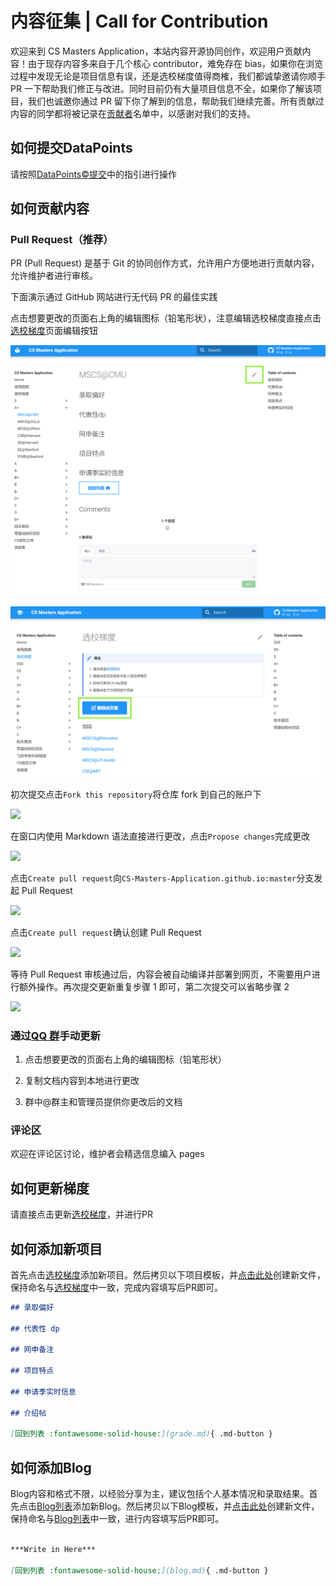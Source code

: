 # 内容征集 | Call for Contribution

欢迎来到 CS Masters Application，本站内容开源协同创作，欢迎用户贡献内容！由于现存内容多来自于几个核心 contributor，难免存在 bias，如果你在浏览过程中发现无论是项目信息有误，还是选校梯度值得商榷，我们都诚挚邀请你顺手 PR 一下帮助我们修正与改进。同时目前仍有大量项目信息不全，如果你了解该项目，我们也诚邀你通过 PR 留下你了解到的信息，帮助我们继续完善。所有贡献过内容的同学都将被记录在[贡献者](contributor.md)名单中，以感谢对我们的支持。

## 如何提交DataPoints

请按照[DataPoints&copy;提交](submit.md)中的指引进行操作

## 如何贡献内容

### Pull Request（推荐）

PR (Pull Request) 是基于 Git 的协同创作方式，允许用户方便地进行贡献内容，允许维护者进行审核。

下面演示通过 GitHub 网站进行无代码 PR 的最佳实践

点击想要更改的页面右上角的编辑图标（铅笔形状），注意编辑选校梯度直接点击[选校梯度](grade.md)页面编辑按钮

   ![](images/1.png)

   ![](images/1-1.png)

初次提交点击`Fork this repository`将仓库 fork 到自己的账户下

   ![](images/2.png)

在窗口内使用 Markdown 语法直接进行更改，点击`Propose changes`完成更改

   ![](images/3.png)

点击`Create pull request`向`CS-Masters-Application.github.io:master`分支发起 Pull Request

   ![](images/4.png)

点击`Create pull request`确认创建 Pull Request

   ![](images/5.png)

等待 Pull Request 审核通过后，内容会被自动编译并部署到网页，不需要用户进行额外操作。再次提交更新重复步骤 1 即可，第二次提交可以省略步骤 2

   ![](images/6.png)

### 通过[QQ 群](https://jq.qq.com/?_wv=1027&k=Ikr0DObs)手动更新

1. 点击想要更改的页面右上角的编辑图标（铅笔形状）

2. 复制文档内容到本地进行更改

3. 群中@群主和管理员提供你更改后的文档

### 评论区

欢迎在评论区讨论，维护者会精选信息编入 pages

## 如何更新梯度

请直接点击更新[选校梯度](https://github.com/csmsapp/csmsapp.github.io/edit/master/programs_list.yml)，并进行PR

## 如何添加新项目

首先点击[选校梯度](https://github.com/csmsapp/csmsapp.github.io/edit/master/programs_list.yml)添加新项目。然后拷贝以下项目模板，并[点击此处](https://github.com/csmsapp/csmsapp.github.io/new/master/docs)创建新文件，保持命名与[选校梯度](https://github.com/csmsapp/csmsapp.github.io/edit/master/programs_list.yml)中一致，完成内容填写后PR即可。

``` markdown title="项目模板"
## 录取偏好

## 代表性 dp

## 网申备注

## 项目特点

## 申请季实时信息

## 介绍帖

[回到列表 :fontawesome-solid-house:](grade.md){ .md-button }

```

## 如何添加Blog

Blog内容和格式不限，以经验分享为主，建议包括个人基本情况和录取结果。首先点击[Blog列表](https://github.com/csmsapp/csmsapp.github.io/edit/master/blogs_list.yml)添加新Blog。然后拷贝以下Blog模板，并[点击此处](https://github.com/csmsapp/csmsapp.github.io/new/master/docs)创建新文件，保持命名与[Blog列表](https://github.com/csmsapp/csmsapp.github.io/edit/master/blogs_list.yml)中一致，进行内容填写后PR即可。

``` markdown title="Blog模板"

***Write in Here***

[回到列表 :fontawesome-solid-house:](blog.md){ .md-button }

```
